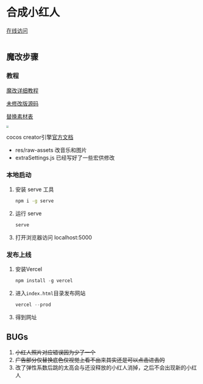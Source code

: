 # 合成小红人

[在线访问](https://sml.xx-xx-xx.vercel.app/)

<img src="https://gitee.com/xx-xx-xx/images/raw/master/img/4ed917f85479a7fa6b5f4b6674ff646.jpg" style="zoom:0.05%;" />

## 魔改步骤

### 教程

[魔改详细教程](https://cloud.tencent.com/developer/article/1782433)

[未修改版源码](https://github.com/liyupi/daxigua/releases/tag/1.0.0)

[替换素材表](https://docs.qq.com/sheet/DS0d2VVVJYmpvZ0pZ?tab=BB08J2&_t=1612024933646)

<img src="https://gitee.com/xx-xx-xx/images/raw/master/img/20210302143533.png" style="zoom:40%;" />

cocos creator引擎[官方文档](https://docs.cocos.com/creator/manual/zh/)

- res/raw-assets 改音乐和图片
- extraSettings.js 已经写好了一些宏供修改

### 本地启动

1. 安装 serve 工具

   ```bash
   npm i -g serve
   ```

2. 运行 serve

   ```bash
   serve
   ```

3. 打开浏览器访问 localhost:5000

### 发布上线

1. 安装Vercel

   ```js
   npm install -g vercel
   ```

2. 进入`index.html`目录发布网站

   ```js
   vercel --prod
   ```

3. 得到网址

## BUGs

1. ~~小红人照片对应错误因为少了一个~~
3. ~~广告部分仅替换底色仅视觉上看不出来其实还是可以点击进去的~~
3. 改了弹性系数后跳的太高会与还没释放的小红人消掉，之后不会出现新的小红人

